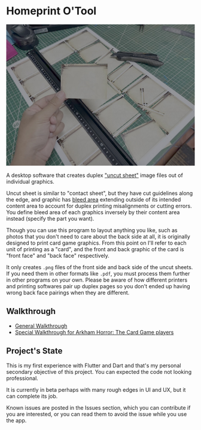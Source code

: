 # Homeprint O'Tool

![Uncut Sheet](documentation/image/uncut-sheet.jpg)

A desktop software that creates duplex ["uncut sheet"](https://en.wikipedia.org/wiki/Uncut_currency_sheet) image files out of individual graphics.

Uncut sheet is similar to "contact sheet", but they have cut guidelines along the edge, and graphic has [bleed area](https://en.wikipedia.org/wiki/Bleed_(printing)) extending outside of its intended content area to account for duplex printing misalignments or cutting errors. You define bleed area of each graphics inversely by their content area instead (specify the part you want).

Though you can use this program to layout anything you like, such as photos that you don't need to care about the back side at all, it is originally designed to print card game graphics. From this point on I'll refer to each unit of printing as a "card", and the front and back graphic of the card is "front face" and "back face" respectively.

It only creates `.png` files of the front side and back side of the uncut sheets. If you need them in other formats like `.pdf`, you must process them further in other programs on your own. Please be aware of how different printers and printing softwares pair up duplex pages so you don't ended up having wrong back face pairings when they are different.


## Walkthrough

- [General Walkthrough](documentation/walkthrough.md)
- [Special Walkthrough for Arkham Horror: The Card Game players](/documentation/ahlcg.md)

## Project's State

This is my first experience with Flutter and Dart and that's my personal secondary objective of this project. You can expected the code not looking professional.

It is currently in beta perhaps with many rough edges in UI and UX, but it can complete its job.

Known issues are posted in the Issues section, which you can contribute if you are interested, or you can read them to avoid the issue while you use the app.